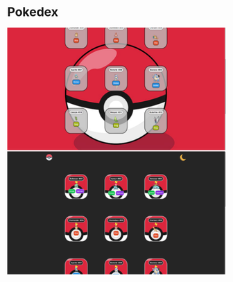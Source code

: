 <h1>Pokedex</h1>

<img src="./github/pokemon-projeto.png" alt="">


<img src="./github/pokemon-projeto-2.png" alt="">
